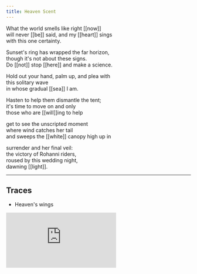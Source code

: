 ```yaml
---
title: Heaven Scent
---
```


What the world smells like right [[now]]  
will never [[be]] said, and my [[heart]] sings  
with this one certainty.  
  
Sunset's ring has wrapped the far horizon,   
though it's not about these signs.   
Do [[not]] stop [[here]] and make a science.   
  
Hold out your hand, palm up, and plea with  
this solitary wave  
in whose gradual [[sea]] I am.  
  
Hasten to help them dismantle the tent;  
it's time to move on and only  
those who are [[will]]ing to help  
  
get to see the unscripted moment  
where wind catches her tail  
and sweeps the [[white]] canopy high up in  
  
surrender and her final veil:  
the victory of Rohanni riders,  
roused by this wedding night,   
dawning [[light]].  

---

## Traces

* Heaven's wings

<iframe class="video" src="https://www.youtube-nocookie.com/embed/kEvTWGgtS2o" frameborder="0" allow="accelerometer; autoplay; encrypted-media; gyroscope; picture-in-picture" allowfullscreen></iframe>